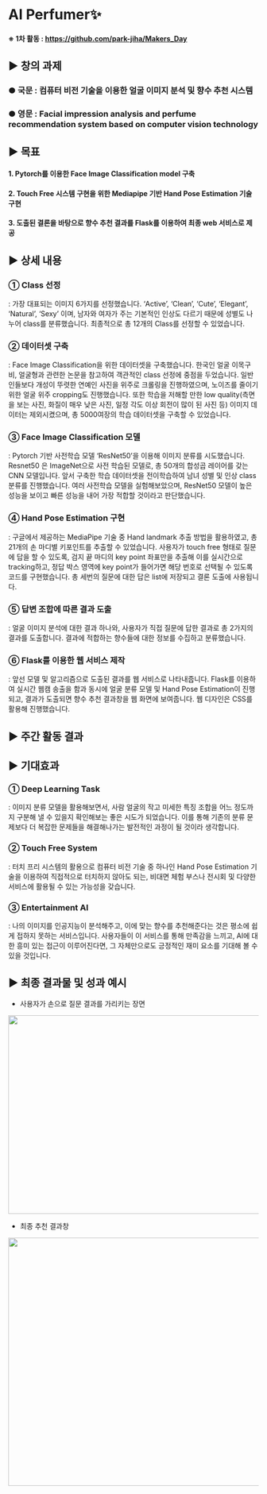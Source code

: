 # AI Perfumer:sparkles:

#### ※ 1차 활동 : https://github.com/park-jiha/Makers_Day

## ▶ 창의 과제
### ● 국문 : 컴퓨터 비전 기술을 이용한 얼굴 이미지 분석 및 향수 추천 시스템
### ● 영문 : Facial impression analysis and perfume recommendation system based on computer vision technology

## ▶ 목표
#### 1. Pytorch를 이용한 Face Image Classification model 구축
#### 2. Touch Free 시스템 구현을 위한 Mediapipe 기반 Hand Pose Estimation 기술 구현
#### 3. 도출된 결론을 바탕으로 향수 추천 결과를 Flask를 이용하여 최종 web 서비스로 제공

## ▶ 상세 내용
### ➀ Class 선정
: 가장 대표되는 이미지 6가지를 선정했습니다. ‘Active’, ‘Clean’, ‘Cute’, ‘Elegant’, ‘Natural’, ‘Sexy’ 이며, 남자와 여자가 주는 기본적인 인상도 다르기 때문에 성별도 나누어 class를 분류했습니다. 최종적으로 총 12개의 Class를 선정할 수 있었습니다.

### ➁ 데이터셋 구축
: Face Image Classification을 위한 데이터셋을 구축했습니다. 한국인 얼굴 이목구비, 얼굴형과 관련한 논문을 참고하여 객관적인 class 선정에 중점을 두었습니다. 일반인들보다 개성이 뚜렷한 연예인 사진을 위주로 크롤링을 진행하였으며, 노이즈를 줄이기 위한 얼굴 위주 cropping도 진행했습니다. 또한 학습을 저해할 만한 low quality(측면을 보는 사진, 화질이 매우 낮은 사진, 일정 각도 이상 회전이 많이 된 사진 등) 이미지 데이터는 제외시켰으며, 총 5000여장의 학습 데이터셋을 구축할 수 있었습니다.

### ➂ Face Image Classification 모델
: Pytorch 기반 사전학습 모델 ‘ResNet50’을 이용해 이미지 분류를 시도했습니다. Resnet50 은 ImageNet으로 사전 학습된 모델로, 총 50개의 합성곱 레이어를 갖는 CNN 모델입니다. 앞서 구축한 학습 데이터셋을 전이학습하여 남녀 성별 및 인상 class 분류를 진행했습니다. 여러 사전학습 모델을 실험해보았으며, ResNet50 모델이 높은 성능을 보이고 빠른 성능을 내어 가장 적합할 것이라고 판단했습니다.

### ➃ Hand Pose Estimation 구현
: 구글에서 제공하는 MediaPipe 기술 중 Hand landmark 추출 방법을 활용하였고, 총 21개의 손 마디별 키포인트를 추출할 수 있었습니다. 사용자가 touch free 형태로 질문에 답을 할 수 있도록, 검지 끝 마디의 key point 좌표만을 추출해 이를 실시간으로 tracking하고, 정답 박스 영역에 key point가 들어가면 해당 번호로 선택될 수 있도록 코드를 구현했습니다. 총 세번의 질문에 대한 답은 list에 저장되고 결론 도출에 사용됩니다.

### ➄ 답변 조합에 따른 결과 도출
: 얼굴 이미지 분석에 대한 결과 하나와, 사용자가 직접 질문에 답한 결과로 총 2가지의 결과를 도출합니다. 결과에 적합하는 향수들에 대한 정보를 수집하고 분류했습니다.

### ➅ Flask를 이용한 웹 서비스 제작
: 앞선 모델 및 알고리즘으로 도출된 결과를 웹 서비스로 나타내줍니다. Flask를 이용하여 실시간 웹캠 송출을 함과 동시에 얼굴 분류 모델 및 Hand Pose Estimation이 진행되고, 결과가 도출되면 향수 추천 결과창을 웹 화면에 보여줍니다. 웹 디자인은 CSS를 활용해 진행했습니다.

## ▶ 주간 활동 결과


## ▶ 기대효과
### ➀ Deep Learning Task
: 이미지 분류 모델을 활용해보면서, 사람 얼굴의 작고 미세한 특징 조합을 어느 정도까지 구분해 낼 수 있을지 확인해보는 좋은 시도가 되었습니다. 이를 통해 기존의 분류 문제보다 더 복잡한 문제들을 해결해나가는 발전적인 과정이 될 것이라 생각합니다.

### ➁ Touch Free System
: 터치 프리 시스템의 활용으로 컴퓨터 비전 기술 중 하나인 Hand Pose Estimation 기술을 이용하여 직접적으로 터치하지 않아도 되는, 비대면 체험 부스나 전시회 및 다양한 서비스에 활용될 수 있는 가능성을 갖습니다.

### ➂ Entertainment AI
: 나의 이미지를 인공지능이 분석해주고, 이에 맞는 향수를 추천해준다는 것은 평소에 쉽게 접하지 못하는 서비스입니다. 사용자들이 이 서비스를 통해 만족감을 느끼고, AI에 대한 흥미 있는 접근이 이루어진다면, 그 자체만으로도 긍정적인 재미 요소를 기대해 볼 수 있을 것입니다.

## ▶ 최종 결과물 및 성과 예시
- 사용자가 손으로 질문 결과를 가리키는 장면
<img src="https://user-images.githubusercontent.com/62232217/152659325-c3d7200b-1547-48fa-b382-3651ec633a72.png"  width="600" height="400"/>

- 최종 추천 결과창
<img src="https://user-images.githubusercontent.com/62232217/152659327-fcdae369-a52c-45e9-a37e-53b921388863.png"  width="850" height="500"/>
